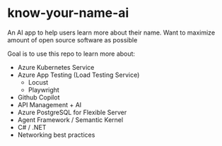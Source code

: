 # know-your-name-ai
An AI app to help users learn more about their name. Want to maximize amount of open source software as possible

Goal is to use this repo to learn more about:
- Azure Kubernetes Service
- Azure App Testing (Load Testing Service)
    - Locust
    - Playwright
- Github Copilot
- API Management + AI
- Azure PostgreSQL for Flexible Server
- Agent Framework / Semantic Kernel
- C# / .NET
- Networking best practices
